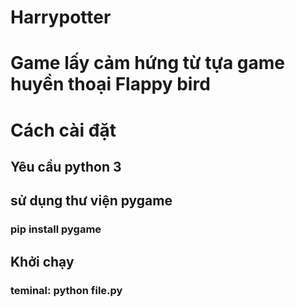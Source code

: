 # Harrypotter
# Game lấy cảm hứng từ tựa game huyền thoại Flappy bird
# 
# Cách cài đặt
  ## Yêu cầu python 3
  ## sử dụng thư viện pygame
  ### pip install pygame
  ## Khởi chạy
  ### teminal: python file.py
